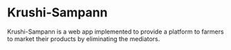 # Krushi-Sampann
Krushi-Sampann is a web app implemented to provide a platform to farmers to market their products by eliminating the mediators.

